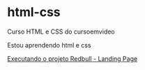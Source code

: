 # html-css
 Curso HTML e CSS do cursoemvideo

Estou aprendendo html e css 

<a href="https://gihafa.github.io/html-css/Pequenos%20Projetos/Redbull%20-%20Landing%20Page/">Executando o projeto Redbull - Landing Page</a>